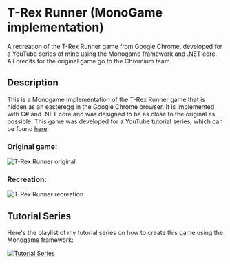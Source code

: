 # T-Rex Runner (MonoGame implementation)
A recreation of the T-Rex Runner game from Google Chrome, developed for a YouTube series of mine using the Monogame framework and .NET core. All credits for the original game go to the Chromium team.

## Description
This is a Monogame implementation of the T-Rex Runner game that is hidden as an easteregg in the Google Chrome browser. It is implemented with C# and .NET core and was designed to be as close to the original as possible. This game was developed for a YouTube tutorial series, which can be found [here](https://www.youtube.com/playlist?list=PLG2i_rSSIXXoFdh3WCDtGumklyIXt4KiY).

### Original game:
![T-Rex Runner original](https://i.imgur.com/JWYfCy4.gif)

### Recreation:
![T-Rex Runner recreation](https://i.imgur.com/xaDLb0P.gif)

## Tutorial Series

Here's the playlist of my tutorial series on how to create this game using the Monogame framework:

[![Tutorial Series](https://i.ytimg.com/vi/DJCQVJ83J1U/hqdefault.jpg?sqp=-oaymwEXCNACELwBSFryq4qpAwkIARUAAIhCGAE=&rs=AOn4CLDBWqVd9wistTsGcd86-wLo_o-oNA)](https://www.youtube.com/playlist?list=PLG2i_rSSIXXoFdh3WCDtGumklyIXt4KiY)
